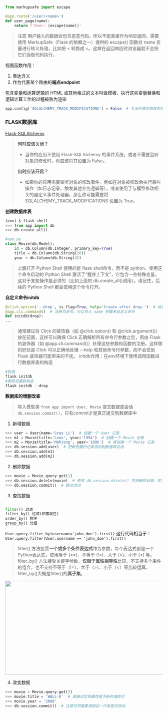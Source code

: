 ```python
from markupsafe import escape

@app.route('/user/<name>')
def user_page(name):
    return f'User: {escape(name)}'
```

> 注意 用户输入的数据会包含恶意代码，所以不能直接作为响应返回，需要使用 MarkupSafe（Flask 的依赖之一）提供的 escape() 函数对 name 变量进行转义处理，比如把 < 转换成 &lt;。这样在返回响应时浏览器就不会把它们当做代码执行。

视图函数作用：

1. 表达含义
2. 作为代表某个路由的**端点endpoint**

包含变量和运算逻辑的 HTML 或其他格式的文本叫做模板，执行这些变量替换和逻辑计算工作的过程被称为渲染

```python
app.config['SQLALCHEMY_TRACK_MODIFICATIONS'] = False  # 关闭对模型修改的监控
```
### FLASK数据库
[Flask-SQLAlchemy](https://read.helloflask.com/database/#_4)

> **何时应该关闭？**
> 
> - 当你的应用不使用 Flask-SQLAlchemy 的事件系统，或者不需要监听对象的修改时，你应该将其设置为 False。
> 
> **何时应该开启？**
> 
> - 如果你的应用需要监听对象的修改事件，例如在对象被修改后执行某些操作（如日志记录、触发其他业务逻辑等），或者使用了与模型修改相关的自定义事件处理器，那么你可能需要将 SQLALCHEMY_TRACK_MODIFICATIONS 设置为 True。

**创建数据库表**
```python
(env) $ flask shell
>>> from app import db
>>> db.create_all()

#app.py
class Movie(db.Model):
    id = db.Column(db.Integer, primary_key=True)
    title = db.Column(db.String(20))
    year = db.Column(db.String(4))
```
> 上面打开 Python Shell 使用的是 flask shell命令，而不是 python。使用这个命令启动的 Python Shell 激活了“程序上下文”，它包含一些特殊变量，这对于某些操作是必须的（比如上面的 db.create_all()调用）。请记住，后续的 Python Shell 都会使用这个命令打开。

**自定义命令initdb**

```python
@click.option('--drop', is_flag=True, help='Create after drop.')  # 设置选项
@app.cli.command()  # 注册为命令，可以传入 name 参数来自定义命令
def initdb(drop):
...
```
> 通常建议将 Click 的装饰器（如 @click.option() 和 @click.argument()）放在前面，这样可以确保 Click 正确解析所有命令行参数之后，再由 Flask 的装饰器（如 @app.cli.command()）处理这些参数和函数的注册。这样做的好处是 Click 可以正确地处理 --help 和其他命令行参数，而不会受到 Flask 装饰器可能带来的干扰。
initdb作用：在env环境下使用调用函数进行数据库表的构造
```python
#构造
flask initdb
#删除后重新构造
flask initdb --drop
```
**数据库的增删改查**

> 导入模型类 `from app import User, Movie`
提交数据库会话 `db.session.commit()`，只有commit才是真正提交到数据库中

1. 新增数据
```python
>>> user = User(name='Grey Li')  # 创建一个 User 记录
>>> m1 = Movie(title='Leon', year='1994')  # 创建一个 Movie 记录
>>> m2 = Movie(title='Mahjong', year='1996')  # 再创建一个 Movie 记录
>>> db.session.add(user)  # 把新创建的记录添加到数据库会话
>>> db.session.add(m1)
>>> db.session.add(m2)
```
2. 删除数据
```python
>>> movie = Movie.query.get(1)
>>> db.session.delete(movie)  # 使用 db.session.delete() 方法删除记录，传入模型实例
>>> db.session.commit()  # 提交改动
```
3. 查找数据
```python

filter() 过滤
filter_by() 过滤(相等属性)
order_by() 排序
group_by() 分组

```
`User.query.filter_by(username='john_doe').first()`
这行代码相当于：
`User.query.filter(User.username == 'john_doe').first()`
> filter() 方法接受**一个或多个条件表达式**作为参数，每个表达式都是一个Python表达式，使用等于 (==)、不等于 (!=)、大于 (>)、小于 (<) 等。
filter_by() 方法接受关键字参数，**仅限于属性相等性**比较，不支持多个条件的组合，也不支持不等于（!=）、大于（>）、小于（<）等比较运算。
filter_by()大概是filter()的**真子集**。

<img src="https://github.com/lqh-dlut/passion/assets/63030247/a8524c6d-8fca-450c-acf6-43ca337385da"  width="600" height="300">

4. 改变数据
```python
>>> movie = Movie.query.get(2)
>>> movie.title = 'WALL-E'  # 直接对实例属性赋予新的值即可
>>> movie.year = '2008'
>>> db.session.commit()  # 注意仍然需要调用这一行来提交改动
```
